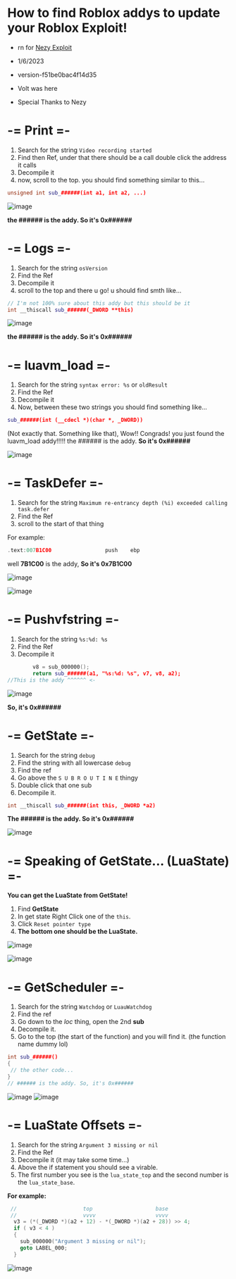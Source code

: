 # How to find Roblox addys to update your Roblox Exploit!

- rn for [Nezy Exploit](https://github.com/NezyDev/Nezy-ExploitV2)

- 1/6/2023
- version-f51be0bac4f14d35
- Volt was here
- Special Thanks to Nezy

# -= Print =- 

1. Search for the string `Video recording started`
2. Find then Ref, under that there should be a call double click the address it calls
3. Decompile it
4. now, scroll to the top. you should find something similar to this...

```cpp
unsigned int sub_######(int a1, int a2, ...)
```
![image](https://user-images.githubusercontent.com/77842492/211026718-865612c4-9665-47c4-b954-b043d8dfc934.png)

**the ###### is the addy. So it's 0x######**

# -= Logs =-

1. Search for the string `osVersion`
2. Find the Ref
3. Decompile it
4. scroll to the top and there u go! u should find smth like...

```cpp
// I'm not 100% sure about this addy but this should be it
int __thiscall sub_######(_DWORD **this)
```
![image](https://user-images.githubusercontent.com/77842492/211027193-5898b8d5-f40f-4f1c-9659-c5e2693d7cc5.png)

**the ###### is the addy. So it's 0x######**

# -= luavm_load =-

1. Search for the string `syntax error: %s` or `oldResult`
2. Find the Ref
3. Decompile it
4. Now, between these two strings you should find something like... 
```cpp
sub_######(int (__cdecl *)(char *, _DWORD))
```
(Not exactly that. Something like that), Wow!! Congrads! you just found the luavm_load addy!!!!! the ###### is the addy. **So it's 0x######**

![image](https://user-images.githubusercontent.com/77842492/211028854-0fdd994f-26a6-45fd-82e7-cae8fdcea472.png)

# -= TaskDefer =-

1. Search for the string `Maximum re-entrancy depth (%i) exceeded calling task.defer`
2. Find the Ref
3. scroll to the start of that thing

For example:
```cpp
.text:007B1C00                 push    ebp
```
well **7B1C00** is the addy, **So it's 0x7B1C00**

![image](https://user-images.githubusercontent.com/77842492/211036286-06dc9248-41e8-46f2-b27d-a9a2c105363b.png)

![image](https://user-images.githubusercontent.com/77842492/211036318-f5cec11e-89bf-45f2-9c61-e7ff9dacc58e.png)

# -= Pushvfstring =-

1. Search for the string `%s:%d: %s`
2. Find the Ref
3. Decompile it

```cpp
        v8 = sub_000000();
        return sub_######(a1, "%s:%d: %s", v7, v8, a2);
//This is the addy ^^^^^^ <-
```
![image](https://user-images.githubusercontent.com/77842492/211052050-da6775bd-f300-4d41-b132-39cbd59bcab8.png)

**So, it's 0x######**

# -= GetState =-

1. Search for the string `debug`
2. Find the string with all lowercase `debug`
3. Find the ref
4. Go above the `S U B R O U T I N E` thingy
5. Double click that one sub
6. Decompile it.

```cpp
int __thiscall sub_######(int this, _DWORD *a2)
```
**The ###### is the addy. So it's 0x######**

![image](https://user-images.githubusercontent.com/77842492/211151687-d1e0a552-4339-421d-80a7-98af14877def.png)

# -= Speaking of GetState... (LuaState) =-

**You can get the LuaState from GetState!**
1. Find **GetState**
2. In get state Right Click one of the `this`.
3. Click `Reset pointer type`
4. **The bottom one should be the LuaState.**

![image](https://user-images.githubusercontent.com/77842492/211151900-7720f7af-38b8-41de-818d-fb2c220c0fcc.png)

![image](https://user-images.githubusercontent.com/77842492/211152002-7c7ea8a3-454e-45be-8de0-f0abaf0dc3b7.png)


# -= GetScheduler =-

1. Search for the string `Watchdog` or `LuauWatchdog`
2. Find the ref
3. Go down to the *loc* thing, open the 2nd **sub**
4. Decompile it.
5. Go to the top (the start of the function) and you will find it. (the function name dummy lol)

```cpp
int sub_######() 
{
 // the other code...
}
// ###### is the addy. So, it's 0x######
```

![image](https://user-images.githubusercontent.com/77842492/211193894-a60517ef-3ef0-4b8c-9218-06097319fbc3.png)
![image](https://user-images.githubusercontent.com/77842492/211193901-8b83d281-0845-48da-bfa2-394a06ff85ff.png)

# -= LuaState Offsets =-

1. Search for the string `Argument 3 missing or nil`
2. Find the Ref
3. Decompile it (it may take some time...)
4. Above the if statement you should see a virable. 
5. The first number you see is the `lua_state_top` and the second number is the `lua_state_base`.

**For example:**

```cpp
 //                     top                    base 
 //                     vvvv                   vvvv
  v3 = (*(_DWORD *)(a2 + 12) - *(_DWORD *)(a2 + 28)) >> 4;
  if ( v3 < 4 )
  {
    sub_000000("Argument 3 missing or nil");
    goto LABEL_000;
  }
  ```
  
  ![image](https://user-images.githubusercontent.com/77842492/211194550-f2cc9d6e-a27a-42d8-87ed-bb551a06aa64.png)

